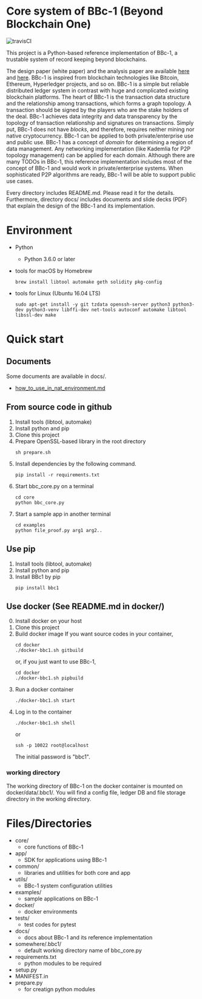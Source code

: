 Core system of BBc-1 (Beyond Blockchain One)
===========================================
![travisCI](https://travis-ci.org/beyond-blockchain/bbc1.svg?branch=develop)

This project is a Python-based reference implementation of BBc-1, a trustable system of record keeping beyond blockchains.

The design paper (white paper) and the analysis paper are available [here](https://beyond-blockchain.org/public/bbc1-design-paper.pdf) and [here](https://beyond-blockchain.org/public/bbc1-analysis.pdf). BBc-1 is inspired from blockchain technologies like Bitcoin, Ethereum, Hyperledger projects, and so on.
BBc-1 is a simple but reliable distributed ledger system in contrast with huge and complicated existing blockchain platforms.
The heart of BBc-1 is the transaction data structure and the relationship among transactions, which forms a graph topology.
A transaction should be signed by the players who are the stake holders of the deal. BBc-1 achieves data integrity and data transparency by the topology of transaction relationship and signatures on transactions. Simply put, BBc-1 does not have *blocks*, and therefore, requires neither mining nor native cryptocurrency.
BBc-1 can be applied to both private/enterprise use and public use. BBc-1 has a concept of *domain* for determining a region of data management. Any networking implementation (like Kademlia for P2P topology management) can be applied for each domain.
Although there are many TODOs in BBc-1, this reference implementation includes most of the concept of BBc-1 and would work in private/enterprise systems. When sophisticated P2P algorithms are ready, BBc-1 will be able to support public use cases.

Every directory includes README.md. Please read it for the details. Furthermore, directory docs/ includes documents and slide decks (PDF) that explain the design of the BBc-1 and its implementation.

# Environment

* Python
    - Python 3.6.0 or later

* tools for macOS by Homebrew
    ```
    brew install libtool automake geth solidity pkg-config
    ```

* tools for Linux (Ubuntu 16.04 LTS)
    ```
    sudo apt-get install -y git tzdata openssh-server python3 python3-dev python3-venv libffi-dev net-tools autoconf automake libtool libssl-dev make
    ```


# Quick start

## Documents
Some documents are available in docs/.
* [how_to_use_in_nat_environment.md](docs/how_to_use_in_nat_environment.md)


## From source code in github
1. Install tools (libtool, automake)
2. Install python and pip
3. Clone this project
4. Prepare OpenSSL-based library in the root directory
    ```
    sh prepare.sh
    ```
5. Install dependencies by the following command.
    ```
    pip install -r requirements.txt
    ```
6. Start bbc_core.py on a terminal
    ```
    cd core
    python bbc_core.py
    ```
7. Start a sample app in another terminal
    ```
    cd examples
    python file_proof.py arg1 arg2..
    ```


## Use pip
1. Install tools (libtool, automake)
2. Install python and pip
3. Install BBc1 by pip
    ```
    pip install bbc1
    ```

## Use docker (See README.md in docker/)
0. Install docker on your host
1. Clone this project
2. Build docker image
    If you want source codes in your container,
    ```
    cd docker
    ./docker-bbc1.sh gitbuild
    ```
    or, if you just want to use BBc-1,
    ```
    cd docker
    ./docker-bbc1.sh pipbuild
    ```
3. Run a docker container
    ```
    ./docker-bbc1.sh start
    ```
4. Log in to the container
    ```
    ./docker-bbc1.sh shell
    ```
    or
    ```
    ssh -p 10022 root@localhost
    ```
    The initial password is "bbc1".

### working directory
The working directory of BBc-1 on the docker container is mounted on docker/data/.bbc1/. You will find a config file, ledger DB and file storage directory in the working directory.


# Files/Directories
* core/
    - core functions of BBc-1
* app/
    - SDK for applications using BBc-1
* common/
    - libraries and utilities for both core and app
* utils/
    - BBc-1 system configuration utilities
* examples/
    - sample applications on BBc-1
* docker/
    - docker environments
* tests/
    - test codes for pytest
* docs/
    - docs about BBc-1 and its reference implementation
* somewhere/.bbc1/
    - default working directory name of bbc_core.py
* requirements.txt
    - python modules to be required
* setup.py
* MANIFEST.in
* prepare.py
    - for creatign python modules
